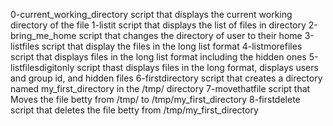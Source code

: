 0-current_working_directory script that displays the current working directory of the file
1-listit script that displays the list of files in directory
2-bring_me_home script that changes the directory of user to their home
3-listfiles script that display the files in the long list format
4-listmorefiles script that displays files in the long list format including the hidden ones
5-listfilesdigitonly script thast displays files in the long format, displays users and group id, and hidden files
6-firstdirectory script that creates a directory named my_first_directory in the /tmp/ directory
7-movethatfile script that Moves the file betty from /tmp/ to /tmp/my_first_directory
8-firstdelete script that deletes the file betty from /tmp/my_first_directory
